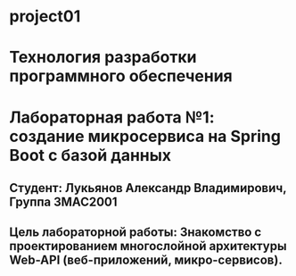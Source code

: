 # project01
# Технология разработки программного обеспечения
# Лабораторная работа №1: создание микросервиса на Spring Boot с базой данных
## Студент: Лукьянов Александр Владимирович, Группа 3МАС2001
## Цель лабораторной работы: Знакомство с проектированием многослойной архитектуры Web-API (веб-приложений, микро-сервисов).


